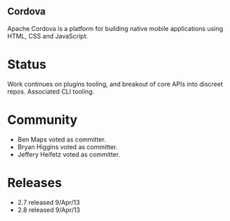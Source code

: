 Cordova
-------

Apache Cordova is a platform for building native mobile applications using HTML, CSS and JavaScript. 

Status
======

Work continues on plugins tooling, and breakout of core APIs into discreet repos. Associated CLI tooling.
 
Community
=========

- Ben Maps voted as committer.
- Bryan Higgins voted as committer.
- Jeffery Heifetz voted as committer.
 
Releases
========

- 2.7 released 9/Apr/13
- 2.8 released 9/Apr/13
